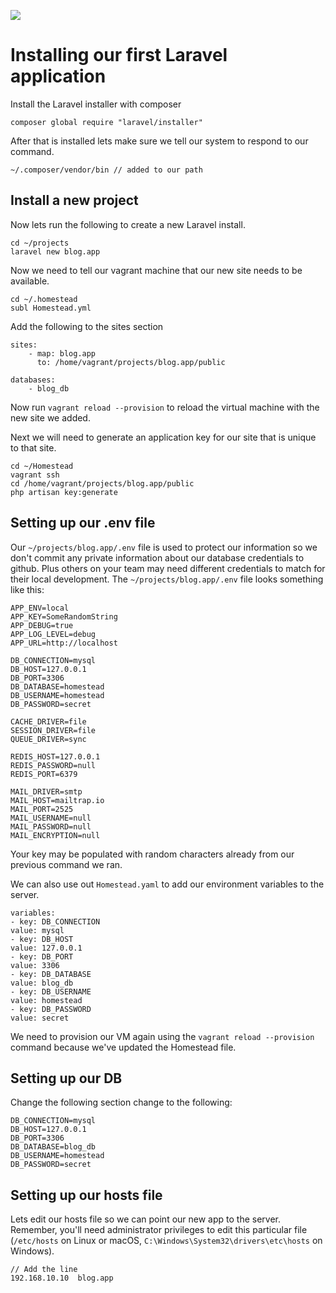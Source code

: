 ![](Laravel_5_Basics_handouts/headings/1.3.png)

# Installing our first Laravel application

Install the Laravel installer with composer

```
composer global require "laravel/installer"
```

After that is installed lets make sure we tell our system to respond to our command.

```
~/.composer/vendor/bin // added to our path
```

## Install a new project

Now lets run the following to create a new Laravel install.

```
cd ~/projects
laravel new blog.app
```

Now we need to tell our vagrant machine that our new site needs to be available.

```
cd ~/.homestead
subl Homestead.yml
```
Add the following to the sites section

```
sites:
    - map: blog.app
      to: /home/vagrant/projects/blog.app/public

databases:
	- blog_db
```

Now run ```vagrant reload --provision``` to reload the virtual machine with the new site we added.

Next we will need to generate an application key for our site that is unique to that site.

```
cd ~/Homestead
vagrant ssh
cd /home/vagrant/projects/blog.app/public
php artisan key:generate
```

## Setting up our .env file

Our ```~/projects/blog.app/.env``` file is used to protect our information so we don't commit any private information about our database credentials to github. Plus others on your team may need different credentials to match for their local development. The ```~/projects/blog.app/.env``` file looks something like this:

```
APP_ENV=local
APP_KEY=SomeRandomString
APP_DEBUG=true
APP_LOG_LEVEL=debug
APP_URL=http://localhost

DB_CONNECTION=mysql
DB_HOST=127.0.0.1
DB_PORT=3306
DB_DATABASE=homestead
DB_USERNAME=homestead
DB_PASSWORD=secret

CACHE_DRIVER=file
SESSION_DRIVER=file
QUEUE_DRIVER=sync

REDIS_HOST=127.0.0.1
REDIS_PASSWORD=null
REDIS_PORT=6379

MAIL_DRIVER=smtp
MAIL_HOST=mailtrap.io
MAIL_PORT=2525
MAIL_USERNAME=null
MAIL_PASSWORD=null
MAIL_ENCRYPTION=null
```
Your key may be populated with random characters already from our previous command we ran.

We can also use out `Homestead.yaml` to add our environment variables to the server.

```
variables:
- key: DB_CONNECTION
value: mysql
- key: DB_HOST
value: 127.0.0.1
- key: DB_PORT
value: 3306
- key: DB_DATABASE
value: blog_db
- key: DB_USERNAME
value: homestead
- key: DB_PASSWORD
value: secret
```

We need to provision our VM again using the `vagrant reload --provision` command because we've updated the Homestead file.

## Setting up our DB

Change the following section change to the following:

```
DB_CONNECTION=mysql
DB_HOST=127.0.0.1
DB_PORT=3306
DB_DATABASE=blog_db
DB_USERNAME=homestead
DB_PASSWORD=secret
```

## Setting up our hosts file

Lets edit our hosts file so we can point our new app to the server. Remember, you'll need administrator privileges to edit this particular file (`/etc/hosts` on Linux or macOS, `C:\Windows\System32\drivers\etc\hosts` on Windows).

```
// Add the line
192.168.10.10  blog.app
```
